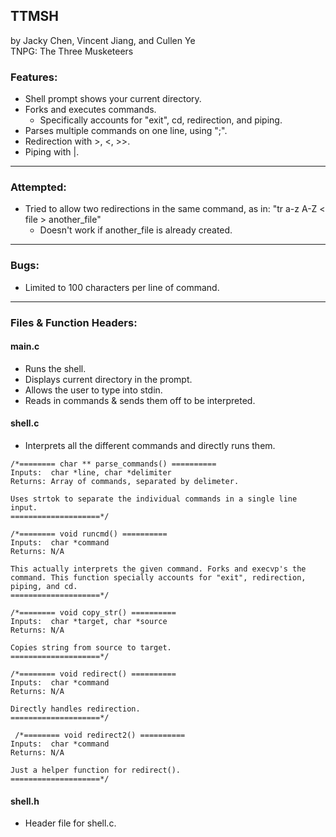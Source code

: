 ## TTMSH
by Jacky Chen, Vincent Jiang, and Cullen Ye\
TNPG: The Three Musketeers

### Features:
- Shell prompt shows your current directory.
- Forks and executes commands.
   - Specifically accounts for "exit", cd, redirection, and piping.
- Parses multiple commands on one line, using ";".
- Redirection with >, <, >>.
- Piping with |.

---

### Attempted:
 * Tried to allow two redirections in the same command, as in: "tr a-z A-Z < file > another_file"
    * Doesn't work if another_file is already created.
---

### Bugs:
 * Limited to 100 characters per line of command.
---

### Files & Function Headers:
#### main.c
  * Runs the shell.
  * Displays current directory in the prompt.
  * Allows the user to type into stdin.
  * Reads in commands & sends them off to be interpreted.
  
#### shell.c
  * Interprets all the different commands and directly runs them.
  ```
  /*======== char ** parse_commands() ==========
  Inputs:  char *line, char *delimiter
  Returns: Array of commands, separated by delimeter.

  Uses strtok to separate the individual commands in a single line input.
  ====================*/

  /*======== void runcmd() ==========
  Inputs:  char *command
  Returns: N/A

  This actually interprets the given command. Forks and execvp's the command. This function specially accounts for "exit", redirection, piping, and cd.
  ====================*/

  /*======== void copy_str() ==========
  Inputs:  char *target, char *source
  Returns: N/A

  Copies string from source to target.
  ====================*/
  
  /*======== void redirect() ==========
  Inputs:  char *command
  Returns: N/A

  Directly handles redirection.
  ====================*/
  
   /*======== void redirect2() ==========
  Inputs:  char *command
  Returns: N/A

  Just a helper function for redirect().
  ====================*/
  ```

#### shell.h
  * Header file for shell.c.
